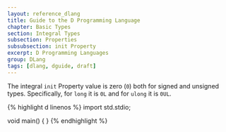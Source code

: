 ```yaml
---
layout: reference_dlang
title: Guide to the D Programming Language
chapter: Basic Types
section: Integral Types
subsection: Properties
subsubsection: init Property
excerpt: D Programming Languages
group: DLang
tags: [dlang, dguide, draft]
---
```


The integral `init` Property value is zero (`0`) both for signed and unsigned types.
Specifically, for `long` it is `0L` and for `ulong` it is `0UL`.

{% highlight d linenos %}
import std.stdio;

void main() {
}
{% endhighlight %}